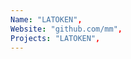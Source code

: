 ```yaml
--- 
Name: "LATOKEN", 
Website: "github.com/mm", 
Projects: "LATOKEN",
--- 
```

<!--lang:en--> 

<!--lang:es--] 

<!--lang:de--] 

<!--lang:fr--] 

<!--lang:pl--] 

<!--lang:uk--] 

[!--lang:*--> 